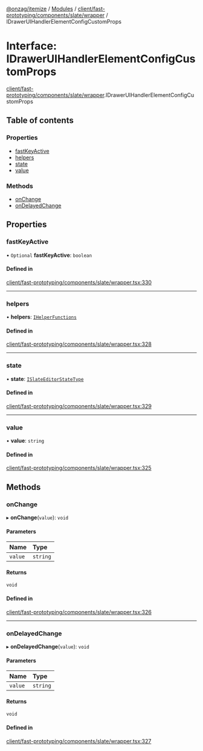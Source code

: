 [@onzag/itemize](../README.md) / [Modules](../modules.md) / [client/fast-prototyping/components/slate/wrapper](../modules/client_fast_prototyping_components_slate_wrapper.md) / IDrawerUIHandlerElementConfigCustomProps

# Interface: IDrawerUIHandlerElementConfigCustomProps

[client/fast-prototyping/components/slate/wrapper](../modules/client_fast_prototyping_components_slate_wrapper.md).IDrawerUIHandlerElementConfigCustomProps

## Table of contents

### Properties

- [fastKeyActive](client_fast_prototyping_components_slate_wrapper.IDrawerUIHandlerElementConfigCustomProps.md#fastkeyactive)
- [helpers](client_fast_prototyping_components_slate_wrapper.IDrawerUIHandlerElementConfigCustomProps.md#helpers)
- [state](client_fast_prototyping_components_slate_wrapper.IDrawerUIHandlerElementConfigCustomProps.md#state)
- [value](client_fast_prototyping_components_slate_wrapper.IDrawerUIHandlerElementConfigCustomProps.md#value)

### Methods

- [onChange](client_fast_prototyping_components_slate_wrapper.IDrawerUIHandlerElementConfigCustomProps.md#onchange)
- [onDelayedChange](client_fast_prototyping_components_slate_wrapper.IDrawerUIHandlerElementConfigCustomProps.md#ondelayedchange)

## Properties

### fastKeyActive

• `Optional` **fastKeyActive**: `boolean`

#### Defined in

[client/fast-prototyping/components/slate/wrapper.tsx:330](https://github.com/onzag/itemize/blob/f2f29986/client/fast-prototyping/components/slate/wrapper.tsx#L330)

___

### helpers

• **helpers**: [`IHelperFunctions`](client_fast_prototyping_components_slate.IHelperFunctions.md)

#### Defined in

[client/fast-prototyping/components/slate/wrapper.tsx:328](https://github.com/onzag/itemize/blob/f2f29986/client/fast-prototyping/components/slate/wrapper.tsx#L328)

___

### state

• **state**: [`ISlateEditorStateType`](client_fast_prototyping_components_slate.ISlateEditorStateType.md)

#### Defined in

[client/fast-prototyping/components/slate/wrapper.tsx:329](https://github.com/onzag/itemize/blob/f2f29986/client/fast-prototyping/components/slate/wrapper.tsx#L329)

___

### value

• **value**: `string`

#### Defined in

[client/fast-prototyping/components/slate/wrapper.tsx:325](https://github.com/onzag/itemize/blob/f2f29986/client/fast-prototyping/components/slate/wrapper.tsx#L325)

## Methods

### onChange

▸ **onChange**(`value`): `void`

#### Parameters

| Name | Type |
| :------ | :------ |
| `value` | `string` |

#### Returns

`void`

#### Defined in

[client/fast-prototyping/components/slate/wrapper.tsx:326](https://github.com/onzag/itemize/blob/f2f29986/client/fast-prototyping/components/slate/wrapper.tsx#L326)

___

### onDelayedChange

▸ **onDelayedChange**(`value`): `void`

#### Parameters

| Name | Type |
| :------ | :------ |
| `value` | `string` |

#### Returns

`void`

#### Defined in

[client/fast-prototyping/components/slate/wrapper.tsx:327](https://github.com/onzag/itemize/blob/f2f29986/client/fast-prototyping/components/slate/wrapper.tsx#L327)
